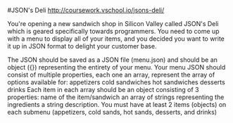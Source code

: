 #JSON's Deli
http://coursework.vschool.io/jsons-deli/

You're opening a new sandwich shop in Silicon Valley called JSON's Deli which is geared specifically towards programmers. You need to come up with a menu to display all of your items, and you decided you want to write it up in JSON format to delight your customer base.

The JSON should be saved as a JSON file (menu.json) and should be an object ({}) representing the entirety of your menu.
Your menu JSON should consist of multiple properties, each one an array, represent the array of options available for:
appetizers
cold sandwiches
hot sandwiches
desserts
drinks
Each item in each array should be an object consisting of 3 properties:
name of the item/sandwich
an array of strings representing the ingredients
a string description.
You must have at least 2 items (objects) on each submenu (appetizers, cold sands, hot sands, desserts, and drinks)
